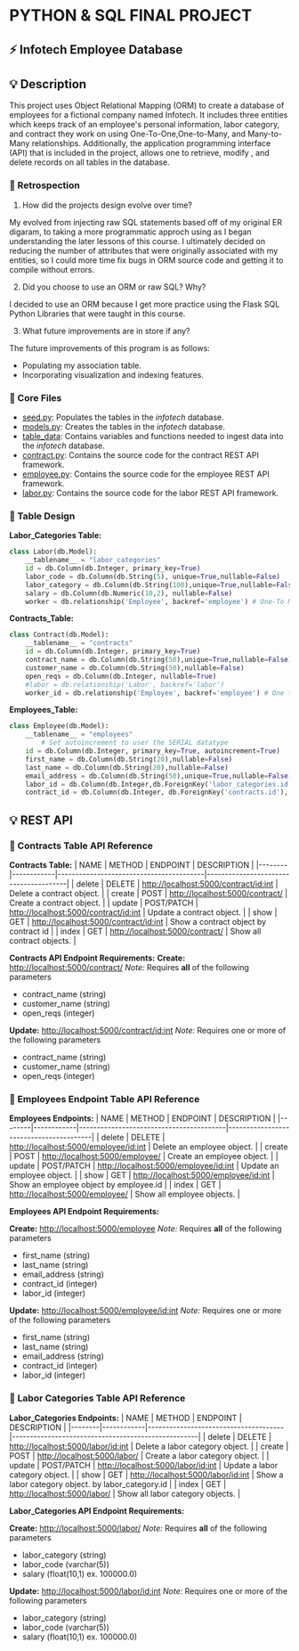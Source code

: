 # PYTHON & SQL FINAL PROJECT

## ⚡ Infotech Employee Database

## 💡 Description

This project uses Object Relational Mapping (ORM) to create a database of employees for a fictional company
named Infotech. It includes three entities which keeps track of an employee's personal information, labor category,
and contract they work on using One-To-One,One-to-Many, and Many-to-Many relationships. Additionally, the application
programming interface (API) that is included in the project, allows one to retrieve, modify , and delete records on all tables 
in the database.

### 🤔 Retrospection

1. How did the projects design evolve over time?

My evolved from injecting raw SQL statements based off of my original ER digaram, to taking a more programmatic approch using
as I began understanding the later lessons of this course. I ultimately decided on reducing the number of attributes that were
originally associated with my entities, so I could more time fix bugs in ORM source code and getting it to compile without errors.

2. Did you choose to use an ORM or raw SQL? Why?

I decided to use an ORM because I get more practice using the Flask SQL Python Libraries that were taught in this course.

3. What future improvements are in store if any?

The future improvements of this program is as follows:

* Populating my association table.
* Incorporating visualization and indexing features.

### 📁 Core Files

* [seed.py](seed.py): Populates the tables in the *infotech* database.
* [models.py](infotech/src/models.py): Creates the tables in the *infotech* database.
* [table_data](infotech/src/table_data.py): Contains variables and functions needed to ingest data into the *infotech* database.
* [contract.py](infotech/src/api/contract.py): Contains the source code for the contract REST API framework.
* [employee.py](infotech/src/api/employee.py): Contains the source code for the employee REST API framework.
* [labor.py](infotech/src/api/labor.py): Contains the source code for the labor REST API framework.

### 📝 Table Design

**Labor_Categories Table:**

```python
class Labor(db.Model):
    __tablename__ = "labor_categories"
    id = db.Column(db.Integer, primary_key=True)
    labor_code = db.Column(db.String(5), unique=True,nullable=False)
    labor_category = db.Column(db.String(100),unique=True,nullable=False)
    salary = db.Column(db.Numeric(10,2), nullable=False)
    worker = db.relationship('Employee', backref='employee') # One-To Many Relationship
```

**Contracts_Table:**

```python
class Contract(db.Model):
    __tablename__ = "contracts"
    id = db.Column(db.Integer, primary_key=True)
    contract_name = db.Column(db.String(50),unique=True,nullable=False)
    customer_name = db.Column(db.String(50),nullable=False)
    open_reqs = db.Column(db.Integer, nullable=True)
    #labor = db.relationship('Labor', backref='labor')
    worker_id = db.relationship('Employee', backref='employee') # One to One Relationship
```

**Employees_Table:**

```python
class Employee(db.Model):
    __tablename__ = "employees"
        # Set autoincrement to user the SERIAL datatype
    id = db.Column(db.Integer, primary_key=True, autoincrement=True)
    first_name = db.Column(db.String(20),nullable=False)
    last_name = db.Column(db.String(20),nullable=False)
    email_address = db.Column(db.String(50),unique=True,nullable=False)
    labor_id = db.Column(db.Integer,db.ForeignKey('labor_categories.id'), nullable=False)
    contract_id = db.Column(db.Integer, db.ForeignKey('contracts.id'), nullable=False) # One-to-One-relationship
```

## 💡 REST API

### 📝 Contracts Table API Reference

**Contracts Table:**
| NAME   | METHOD     | ENDPOINT                                | DESCRIPTION                           |
|--------|------------|-----------------------------------------|---------------------------------------|
| delete | DELETE     | <http://localhost:5000/contract/><id:int> | Delete a contract object.             |
| create | POST       | <http://localhost:5000/contract/>         | Create a contract object.             |
| update | POST/PATCH | <http://localhost:5000/contract/><id:int> | Update a contract object.             |
| show   | GET        | <http://localhost:5000/contract/><id:int> | Show a contract object by contract id |
| index  | GET        | <http://localhost:5000/contract/>         | Show all contract objects.            |

**Contracts API Endpoint Requirements:**
**Create:** <http://localhost:5000/contract/>
 *Note:* Requires **all** of the following parameters

* contract_name (string)
* customer_name (string)
* open_reqs (integer)

**Update:** <http://localhost:5000/contract/><id:int>
 *Note:* Requires one or more of the following parameters

* contract_name (string)
* customer_name (string)
* open_reqs (integer)

### 📝 Employees Endpoint Table API Reference

**Employees Endpoints:**
| NAME   | METHOD     | ENDPOINT                                | DESCRIPTION                            |
|--------|------------|-----------------------------------------|----------------------------------------|
| delete | DELETE     | <http://localhost:5000/employee/><id:int> | Delete an employee object.             |
| create | POST       | <http://localhost:5000/employee/>         | Create an employee object.             |
| update | POST/PATCH | <http://localhost:5000/employee/><id:int> | Update an employee object.             |
| show   | GET        | <http://localhost:5000/employee/><id:int> | Show an employee object by employee.id |
| index  | GET        | <http://localhost:5000/employee/>         | Show all employee objects.             |

**Employees API Endpoint Requirements:**

**Create:** <http://localhost:5000/employee>
 *Note:* Requires **all** of the following parameters

* first_name (string)
* last_name (string)
* email_address (string)
* contract_id (integer)
* labor_id (integer)

**Update:** <http://localhost:5000/employee/><id:int>
 *Note:* Requires one or more of the following parameters

* first_name (string)
* last_name (string)
* email_address (string)
* contract_id (integer)
* labor_id (integer)

### 📝 Labor Categories Table API Reference

**Labor_Categories Endpoints:**
| NAME   | METHOD     | ENDPOINT                             | DESCRIPTION                                        |
|--------|------------|--------------------------------------|----------------------------------------------------|
| delete | DELETE     | <http://localhost:5000/labor/><id:int> | Delete a labor category object.                    |
| create | POST       | <http://localhost:5000/labor/>         | Create a labor category object.                    |
| update | POST/PATCH | <http://localhost:5000/labor/><id:int> | Update a labor category object.                    |
| show   | GET        | <http://localhost:5000/labor/><id:int> | Show a labor category object. by labor_category.id |
| index  | GET        | <http://localhost:5000/labor/>         | Show all labor category objects.                   |

**Labor_Categories API Endpoint Requirements:**

**Create:** <http://localhost:5000/labor/>
 *Note:* Requires **all** of the following parameters

* labor_category (string)
* labor_code (varchar(5))
* salary (float(10,1) ex. 100000.0)

**Update:** <http://localhost:5000/labor/><id:int>
 *Note:* Requires one or more of the following parameters

* labor_category (string)
* labor_code (varchar(5))
* salary (float(10,1) ex. 100000.0)
